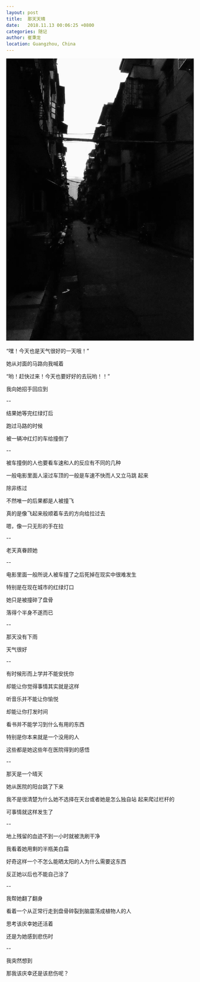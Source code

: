 ```yaml
---
layout: post
title:  那天天晴
date:   2018.11.13 00:06:25 +0800
categories: 随记
author: 崔秉龙
location: Guangzhou, China
---
```


![图片发自快乐的人](/photo/InPost/14763760-97c8b871ec9158c5.png)


“嘿！今天也是天气很好的一天哦！”

她从对面的马路向我喊着

“哟！赶快过来！今天也要好好的去玩哟！！”

我向她招手回应到

--

结果她等完红绿灯后

跑过马路的时候

被一辆冲红灯的车给撞倒了

--

被车撞倒的人也要看车速和人的反应有不同的几种

一般电影里面人滚过车顶的一般是车速不快而人又立马跳
起来

除非练过

不然唯一的后果都是人被撞飞

真的是像飞起来般顺着车去的方向给拉过去

嗯，像一只无形的手在拉

--

老天真眷顾她

--

电影里面一般所说人被车撞了之后死掉在现实中很难发生

特别是在现在城市的红绿灯口

她只是被撞碎了盘骨

落得个半身不遂而已

--

那天没有下雨

天气很好

--

有时候形而上学并不能安抚你

却能让你觉得事情其实就是这样

听音乐并不能让你愉悦

却能让你打发时间

看书并不能学习到什么有用的东西

特别是你本来就是一个没用的人

这些都是她这些年在医院得到的感悟

--

那天是一个晴天

她从医院的阳台跳了下来

我不是很清楚为什么她不选择在天台或者她是怎么独自站
起来爬过栏杆的

可事情就这样发生了

--

地上残留的血迹不到一小时就被洗刷干净

我看着她用剩的半瓶美白霜

好奇这样一个不怎么能晒太阳的人为什么需要这东西

反正她以后也不能自己涂了

--

我帮她翻了翻身

看着一个从正常行走到盘骨碎裂到脑震荡成植物人的人

思考该庆幸她还活着

还是为她感到悲伤时

--

我突然想到

那我该庆幸还是该悲伤呢？